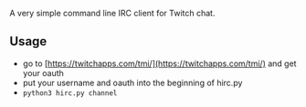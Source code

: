 A very simple command line IRC client for Twitch chat.

## Usage

* go to [https://twitchapps.com/tmi/](https://twitchapps.com/tmi/) and get your oauth
* put your username and oauth into the beginning of hirc.py
* `python3 hirc.py channel`